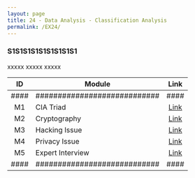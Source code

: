 ```yaml
---
layout: page
title: 24 - Data Analysis - Classification Analysis
permalink: /EX24/
---
```


<h3>S1S1S1S1S1S1S1S1S1</h3>

xxxxx xxxxx xxxxx

| ID | Module                     |Link|
|:--:|----------------------------|:--:|
|####|############################|####|
| M1 | CIA Triad                  |[Link](/03-MSDS-Courses/MSDS20/M1/)|
| M2 | Cryptography               |[Link](/03-MSDS-Courses/MSDS20/M2/)|
| M3 | Hacking Issue              |[Link](/03-MSDS-Courses/MSDS20/M3/)|
| M4 | Privacy Issue              |[Link](/03-MSDS-Courses/MSDS20/M4/)|
| M5 | Expert Interview           |[Link](/03-MSDS-Courses/MSDS20/M5/)|
|####|############################|####|

